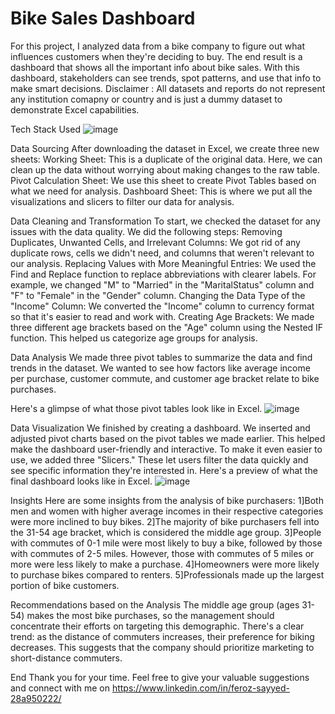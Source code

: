 # Bike Sales Dashboard
For this project, I analyzed data from a bike company to figure out what influences customers when they're deciding to buy. The end result is a dashboard that shows all the important info about bike sales. With this dashboard, stakeholders can see trends, spot patterns, and use that info to make smart decisions.
Disclaimer : All datasets and reports do not represent any institution comapny or country and is just a dummy dataset to demonstrate Excel capabilities.

Tech Stack Used
![image](https://github.com/feroz271/project-1/assets/162626833/6813e461-21d5-484d-a33c-dcfc7fc4f2f8)

Data Sourcing
After downloading the dataset in Excel, we create three new sheets:
Working Sheet: This is a duplicate of the original data. Here, we can clean up the data without worrying about making changes to the raw table.
Pivot Calculation Sheet: We use this sheet to create Pivot Tables based on what we need for analysis.
Dashboard Sheet: This is where we put all the visualizations and slicers to filter our data for analysis.

Data Cleaning and Transformation
To start, we checked the dataset for any issues with the data quality.
We did the following steps:
Removing Duplicates, Unwanted Cells, and Irrelevant Columns: We got rid of any duplicate rows, cells we didn't need, and columns that weren't relevant to our analysis.
Replacing Values with More Meaningful Entries: We used the Find and Replace function to replace abbreviations with clearer labels. For example, we changed "M" to "Married" in the "MaritalStatus" column and "F" to "Female" in the "Gender" column.
Changing the Data Type of the "Income" Column: We converted the "Income" column to currency format so that it's easier to read and work with.
Creating Age Brackets: We made three different age brackets based on the "Age" column using the Nested IF function. This helped us categorize age groups for analysis. 

Data Analysis
We made three pivot tables to summarize the data and find trends in the dataset. We wanted to see how factors like average income per purchase, customer commute, and customer age bracket relate to bike purchases.

Here's a glimpse of what those pivot tables look like in Excel.
![image](https://github.com/feroz271/project-1/assets/162626833/52474aa0-b26c-4558-b665-ef15e488897d)

Data Visualization
We finished by creating a dashboard. We inserted and adjusted pivot charts based on the pivot tables we made earlier. This helped make the dashboard user-friendly and interactive.
To make it even easier to use, we added three "Slicers." These let users filter the data quickly and see specific information they're interested in.
Here's a preview of what the final dashboard looks like in Excel.
 ![image](https://github.com/feroz271/project-1/assets/162626833/4788b546-49e6-4bdd-a3fd-9fa3e256574e)

Insights
Here are some insights from the analysis of bike purchasers:
1]Both men and women with higher average incomes in their respective categories were more inclined to buy bikes.
2]The majority of bike purchasers fell into the 31-54 age bracket, which is considered the middle age group.
3]People with commutes of 0-1 mile were most likely to buy a bike, followed by those with commutes of 2-5 miles. However, those with commutes of 5 miles or more were less likely to make a purchase.
4]Homeowners were more likely to purchase bikes compared to renters.
5]Professionals made up the largest portion of bike customers.

Recommendations based on the Analysis
The middle age group (ages 31-54) makes the most bike purchases, so the management should concentrate their efforts on targeting this demographic.
There's a clear trend: as the distance of commuters increases, their preference for biking decreases. This suggests that the company should prioritize marketing to short-distance commuters.

End
Thank you for your time. Feel free to give your valuable suggestions and connect with me on
https://www.linkedin.com/in/feroz-sayyed-28a950222/

















